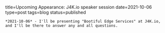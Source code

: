 
title=Upcoming Appearance: J4K.io speaker session 
date=2021-10-06
type=post
tags=blog
status=published
~~~~~~
*2021-10-06* - I'll be presenting "Bootiful Edge Services" at J4K.io, and I'll be there to answer any and all questions. 
            